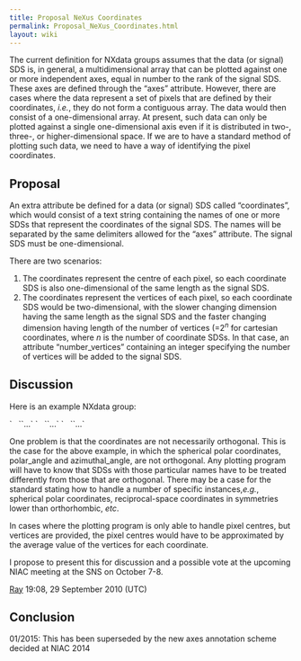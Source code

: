 ```yaml
---
title: Proposal NeXus Coordinates
permalink: Proposal_NeXus_Coordinates.html
layout: wiki
---
```


The current definition for NXdata groups assumes that the data (or
signal) SDS is, in general, a multidimensional array that can be plotted
against one or more independent axes, equal in number to the rank of the
signal SDS. These axes are defined through the “axes” attribute.
However, there are cases where the data represent a set of pixels that
are defined by their coordinates, <em>i.e.</em>, they do not form a
contiguous array. The data would then consist of a one-dimensional
array. At present, such data can only be plotted against a single
one-dimensional axis even if it is distributed in two-, three-, or
higher-dimensional space. If we are to have a standard method of
plotting such data, we need to have a way of identifying the pixel
coordinates.

Proposal
--------

An extra attribute be defined for a data (or signal) SDS called
“coordinates”, which would consist of a text string containing the names
of one or more SDSs that represent the coordinates of the signal SDS.
The names will be separated by the same delimiters allowed for the
“axes” attribute. The signal SDS must be one-dimensional.

There are two scenarios:

1.  The coordinates represent the centre of each pixel, so each
    coordinate SDS is also one-dimensional of the same length as the
    signal SDS.
2.  The coordinates represent the vertices of each pixel, so each
    coordinate SDS would be two-dimensional, with the slower changing
    dimension having the same length as the signal SDS and the faster
    changing dimension having length of the number of vertices
    (=2<sup><em>n</em></sup> for cartesian coordinates, where <em>n</em>
    is the number of coordinate SDSs. In that case, an attribute
    “number\_vertices” containing an integer specifying the number of
    vertices will be added to the signal SDS.

Discussion
----------

Here is an example NXdata group:

<NXdata name="data">  
`   `<data signal="1" coordinates="polar_angle:azimuthal_angle" number_vertices="8">`...`</data>  
`   `<polar_angle>`...`</polar_angle>  
`   `<azimuthal_angle>`...`</azimuthal_angle>  
</NXdata>

One problem is that the coordinates are not necessarily orthogonal. This
is the case for the above example, in which the spherical polar
coordinates, polar\_angle and azimuthal\_angle, are not orthogonal. Any
plotting program will have to know that SDSs with those particular names
have to be treated differently from those that are orthogonal. There may
be a case for the standard stating how to handle a number of specific
instances,<em>e.g.</em>, spherical polar coordinates, reciprocal-space
coordinates in symmetries lower than orthorhombic, <em>etc</em>.

In cases where the plotting program is only able to handle pixel
centres, but vertices are provided, the pixel centres would have to be
approximated by the average value of the vertices for each coordinate.

I propose to present this for discussion and a possible vote at the
upcoming NIAC meeting at the SNS on October 7-8.

  
[Ray](User%3ARay_Osborn.html "wikilink") 19:08, 29 September 2010 (UTC)

Conclusion
----------

01/2015: This has been superseded by the new axes annotation scheme
decided at NIAC 2014
